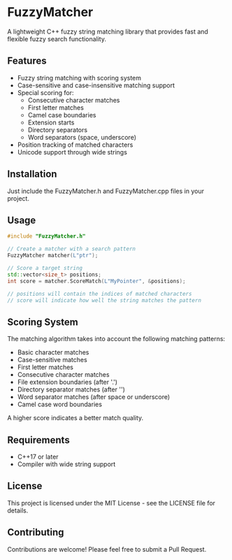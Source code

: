 # FuzzyMatcher

A lightweight C++ fuzzy string matching library that provides fast and flexible fuzzy search functionality.

## Features

- Fuzzy string matching with scoring system
- Case-sensitive and case-insensitive matching support
- Special scoring for:
  - Consecutive character matches
  - First letter matches
  - Camel case boundaries
  - Extension starts
  - Directory separators
  - Word separators (space, underscore)
- Position tracking of matched characters
- Unicode support through wide strings

## Installation

Just include the FuzzyMatcher.h and FuzzyMatcher.cpp files in your project.

## Usage

```cpp
#include "FuzzyMatcher.h"

// Create a matcher with a search pattern
FuzzyMatcher matcher(L"ptr");

// Score a target string
std::vector<size_t> positions;
int score = matcher.ScoreMatch(L"MyPointer", &positions);

// positions will contain the indices of matched characters
// score will indicate how well the string matches the pattern
```

## Scoring System

The matching algorithm takes into account the following matching patterns:

- Basic character matches
- Case-sensitive matches
- First letter matches
- Consecutive character matches
- File extension boundaries (after '.')
- Directory separator matches (after '\')
- Word separator matches (after space or underscore)
- Camel case word boundaries

A higher score indicates a better match quality.

## Requirements

- C++17 or later
- Compiler with wide string support

## License

This project is licensed under the MIT License - see the LICENSE file for details.

## Contributing

Contributions are welcome! Please feel free to submit a Pull Request.
